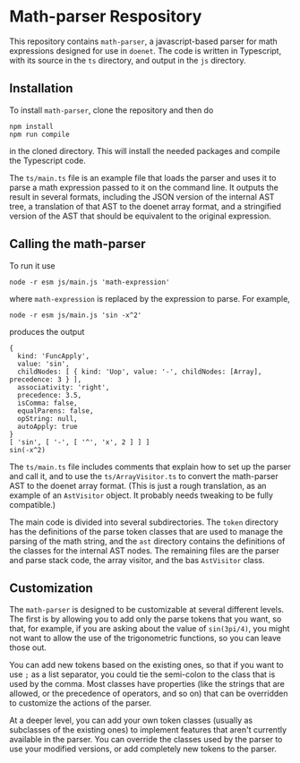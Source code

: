 # Math-parser Respository   

This repository contains `math-parser`, a javascript-based parser for math expressions designed for use in `doenet`.  The code is written in Typescript, with its source in the `ts` directory, and output in the `js` directory.

## Installation

To install `math-parser`, clone the repository and then do

```
npm install
npm run compile
```

in the cloned directory.  This will install the needed packages and compile the Typescript code.

The `ts/main.ts` file is an example file that loads the parser and uses it to parse a math expression passed to it on the command line.  It outputs the result in several formats, including the JSON version of the internal AST tree, a translation of that AST to the doenet array format, and a stringified version of the AST that should be equivalent to the original expression.

## Calling the math-parser

To run it use

```
node -r esm js/main.js 'math-expression'
```

where `math-expression` is replaced by the expression to parse.  For example,

```
node -r esm js/main.js 'sin -x^2'
```

produces the output

```
{
  kind: 'FuncApply',
  value: 'sin',
  childNodes: [ { kind: 'Uop', value: '-', childNodes: [Array], precedence: 3 } ],
  associativity: 'right',
  precedence: 3.5,
  isComma: false,
  equalParens: false,
  opString: null,
  autoApply: true
}
[ 'sin', [ '-', [ '^', 'x', 2 ] ] ]
sin(-x^2)
```

The `ts/main.ts` file includes comments that explain how to set up the parser and call it, and to use the `ts/ArrayVisitor.ts` to convert the math-parser AST to the doenet array format.  (This is just a rough translation, as an example of an `AstVisitor` object.  It probably needs tweaking to be fully compatible.)

The main code is divided into several subdirectories.  The `token` directory has the definitions of the parse token classes that are used to manage the parsing of the math string, and the `ast` directory contains the definitions of the classes for the internal AST nodes.  The remaining files are the parser and parse stack code, the array visitor, and the bas `AstVisitor` class.

## Customization

The `math-parser` is designed to be customizable at several different levels.  The first is by allowing you to add only the parse tokens that you want, so that, for example, if you are asking about the value of `sin(3pi/4)`, you might not want to allow the use of the trigonometric functions, so you can leave those out.

You can add new tokens based on the existing ones, so that if you want to use `;` as a list separator, you could tie the semi-colon to the class that is used by the comma.  Most classes have properties (like the strings that are allowed, or the precedence of operators, and so on) that can be overridden to customize the actions of the parser.

At a deeper level, you can add your own token classes (usually as subclasses of the existing ones) to implement features that aren't currently available in the parser.  You can override the classes used by the parser to use your modified versions, or add completely new tokens to the parser.  
